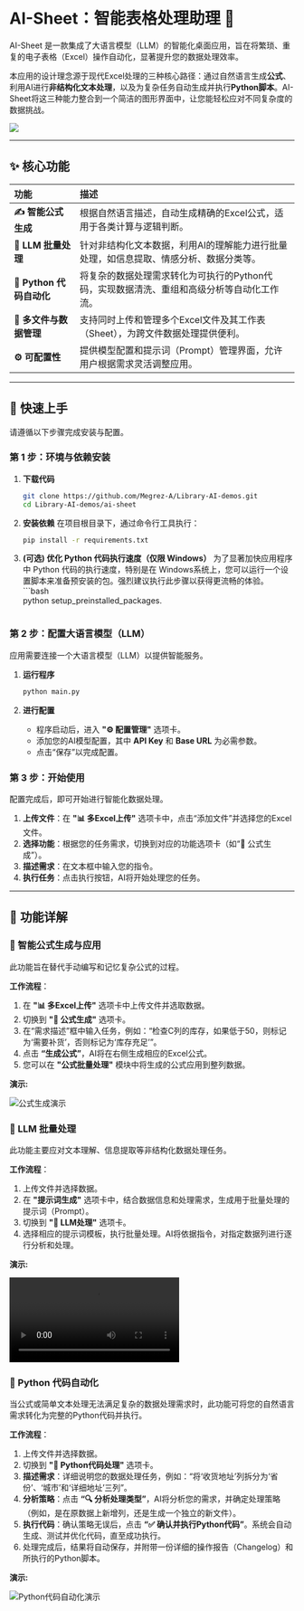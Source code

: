 # AI-Sheet：智能表格处理助理 🤖

AI-Sheet 是一款集成了大语言模型（LLM）的智能化桌面应用，旨在将繁琐、重复的电子表格（Excel）操作自动化，显著提升您的数据处理效率。

本应用的设计理念源于现代Excel处理的三种核心路径：通过自然语言生成**公式**、利用AI进行**非结构化文本处理**，以及为复杂任务自动生成并执行**Python脚本**。AI-Sheet将这三种能力整合到一个简洁的图形界面中，让您能轻松应对不同复杂度的数据挑战。

![](https://xulei-pic-1258542021.cos.ap-shanghai.myqcloud.com/mdpic/20250910112956.png)

---

## ✨ 核心功能

| 功能 | 描述 |
| :--- | :--- |
| **✍️ 智能公式生成** | 根据自然语言描述，自动生成精确的Excel公式，适用于各类计算与逻辑判断。 |
| **🚀 LLM 批量处理** | 针对非结构化文本数据，利用AI的理解能力进行批量处理，如信息提取、情感分析、数据分类等。 |
| **🐍 Python 代码自动化** | 将复杂的数据处理需求转化为可执行的Python代码，实现数据清洗、重组和高级分析等自动化工作流。 |
| **📂 多文件与数据管理** | 支持同时上传和管理多个Excel文件及其工作表（Sheet），为跨文件数据处理提供便利。 |
| **⚙️ 可配置性** | 提供模型配置和提示词（Prompt）管理界面，允许用户根据需求灵活调整应用。 |

---

## 🚀 快速上手

请遵循以下步骤完成安装与配置。

### 第 1 步：环境与依赖安装

1.  **下载代码**
    ```bash
    git clone https://github.com/Megrez-A/Library-AI-demos.git
    cd Library-AI-demos/ai-sheet
    ```

2.  **安装依赖**
    在项目根目录下，通过命令行工具执行：
    ```bash
    pip install -r requirements.txt
    ```

3.  **(可选) 优化 Python 代码执行速度（仅限 Windows）**
    为了显著加快应用程序中 Python 代码的执行速度，特别是在 Windows系统上，您可以运行一个设置脚本来准备预安装的包。强烈建议执行此步骤以获得更流畅的体验。    ```bash                                                                                    
        python setup_preinstalled_packages.
    ```        

### 第 2 步：配置大语言模型（LLM）

应用需要连接一个大语言模型（LLM）以提供智能服务。

1.  **运行程序**
    ```bash
    python main.py
    ```

2.  **进行配置**
    - 程序启动后，进入 **"⚙️ 配置管理"** 选项卡。
    - 添加您的AI模型配置，其中 **API Key** 和 **Base URL** 为必需参数。
    - 点击“保存”以完成配置。

### 第 3 步：开始使用

配置完成后，即可开始进行智能化数据处理。

1.  **上传文件**：在 **"📊 多Excel上传"** 选项卡中，点击“添加文件”并选择您的Excel文件。
2.  **选择功能**：根据您的任务需求，切换到对应的功能选项卡（如“🧮 公式生成”）。
3.  **描述需求**：在文本框中输入您的指令。
4.  **执行任务**：点击执行按钮，AI将开始处理您的任务。

---

## 📖 功能详解

### 🧮 智能公式生成与应用

此功能旨在替代手动编写和记忆复杂公式的过程。

**工作流程**：
1.  在 **"📊 多Excel上传"** 选项卡中上传文件并选取数据。
2.  切换到 **"🧮 公式生成"** 选项卡。
3.  在“需求描述”框中输入任务，例如：“检查C列的库存，如果低于50，则标记为‘需要补货’，否则标记为‘库存充足’”。
4.  点击 **“生成公式”**，AI将在右侧生成相应的Excel公式。
5.  您可以在 **"公式批量处理"** 模块中将生成的公式应用到整列数据。

**演示:**

![公式生成演示](docs/assets/公式生成与处理.gif)


### 🚀 LLM 批量处理

此功能主要应对文本理解、信息提取等非结构化数据处理任务。

**工作流程**：
1.  上传文件并选择数据。
2.  在 **"提示词生成"** 选项卡中，结合数据信息和处理需求，生成用于批量处理的提示词（Prompt）。
3.  切换到 **"🤖 LLM处理"** 选项卡。
4.  选择相应的提示词模板，执行批量处理。AI将依据指令，对指定数据列进行逐行分析和处理。

**演示:**

![LLM批量处理演示](docs/assets/大模型处理.mp4)

### 🐍 Python 代码自动化

当公式或简单文本处理无法满足复杂的数据处理需求时，此功能可将您的自然语言需求转化为完整的Python代码并执行。

**工作流程**：
1.  上传文件并选择数据。
2.  切换到 **"🐍 Python代码处理"** 选项卡。
3.  **描述需求**：详细说明您的数据处理任务，例如：“将‘收货地址’列拆分为‘省份’、‘城市’和‘详细地址’三列”。
4.  **分析策略**：点击 **“🔍 分析处理类型”**，AI将分析您的需求，并确定处理策略（例如，是在原数据上新增列，还是生成一个独立的新文件）。
5.  **执行代码**：确认策略无误后，点击 **“✅ 确认并执行Python代码”**。系统会自动生成、测试并优化代码，直至成功执行。
6.  处理完成后，结果将自动保存，并附带一份详细的操作报告（Changelog）和所执行的Python脚本。

**演示:**

![Python代码自动化演示](docs/assets/python批处理.gif)